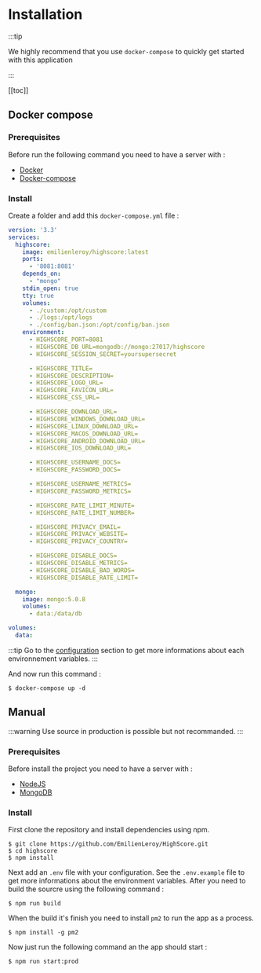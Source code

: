 # Installation

:::tip

We highly recommend that you use `docker-compose` to quickly get started with this application

:::

[[toc]]

## Docker compose

### Prerequisites

Before run the following command you need to have a server with :

- [Docker](https://docs.docker.com/engine/install/)
- [Docker-compose](https://docs.docker.com/compose/install/)

### Install

Create a folder and add this `docker-compose.yml` file :

```yaml
version: '3.3'
services:
  highscore:
    image: emilienleroy/highscore:latest
    ports:
      - '8081:8081'
    depends_on:
      - "mongo"
    stdin_open: true
    tty: true
    volumes:
      - ./custom:/opt/custom
      - ./logs:/opt/logs
      - ./config/ban.json:/opt/config/ban.json
    environment:
      - HIGHSCORE_PORT=8081
      - HIGHSCORE_DB_URL=mongodb://mongo:27017/highscore
      - HIGHSCORE_SESSION_SECRET=yoursupersecret

      - HIGHSCORE_TITLE=
      - HIGHSCORE_DESCRIPTION=
      - HIGHSCORE_LOGO_URL=
      - HIGHSCORE_FAVICON_URL=
      - HIGHSCORE_CSS_URL=

      - HIGHSCORE_DOWNLOAD_URL=
      - HIGHSCORE_WINDOWS_DOWNLOAD_URL=
      - HIGHSCORE_LINUX_DOWNLOAD_URL=
      - HIGHSCORE_MACOS_DOWNLOAD_URL=
      - HIGHSCORE_ANDROID_DOWNLOAD_URL=
      - HIGHSCORE_IOS_DOWNLOAD_URL=

      - HIGHSCORE_USERNAME_DOCS=
      - HIGHSCORE_PASSWORD_DOCS=

      - HIGHSCORE_USERNAME_METRICS=
      - HIGHSCORE_PASSWORD_METRICS=

      - HIGHSCORE_RATE_LIMIT_MINUTE=
      - HIGHSCORE_RATE_LIMIT_NUMBER=

      - HIGHSCORE_PRIVACY_EMAIL=
      - HIGHSCORE_PRIVACY_WEBSITE=
      - HIGHSCORE_PRIVACY_COUNTRY=

      - HIGHSCORE_DISABLE_DOCS=
      - HIGHSCORE_DISABLE_METRICS=
      - HIGHSCORE_DISABLE_BAD_WORDS=
      - HIGHSCORE_DISABLE_RATE_LIMIT=

  mongo:
    image: mongo:5.0.8
    volumes:
      - data:/data/db

volumes: 
  data:

```

:::tip
Go to the [configuration](/guide/configuration) section to get more informations about each environnement variables.
:::

And now run this command :

```shell
$ docker-compose up -d
```

## Manual
:::warning
Use source in production is possible but not recommanded. 
:::

### Prerequisites

Before install the project you need to have a server with :

- [NodeJS](https://nodejs.org/en/)
- [MongoDB](https://www.mongodb.com/)

### Install

First clone the repository and install dependencies using npm.

```shell
$ git clone https://github.com/EmilienLeroy/HighScore.git
$ cd highscore
$ npm install
```

Next add an `.env` file with your configuration. See the `.env.example` file to get more informations about the environment variables. After you need to build the sourcre using the following command :

```shell
$ npm run build
```

When the build it's finish you need to install `pm2` to run the app as a process.

```shell
$ npm install -g pm2
```

Now just run the following command an the app should start :

```shell
$ npm run start:prod
```
